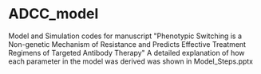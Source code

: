 # ADCC_model
Model and Simulation codes for manuscript "Phenotypic Switching is a Non-genetic Mechanism of Resistance and Predicts Effective Treatment Regimens of Targeted Antibody Therapy"
A detailed explanation of how each parameter in the model was derived was shown in Model_Steps.pptx
